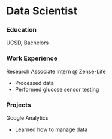 # Data Scientist

### Education

UCSD, Bachelors

### Work Experience

Research Associate Intern @ Zense-Life
- Processed data
- Performed glucose sensor testing

### Projects

Google Analytics
- Learned how to manage data

